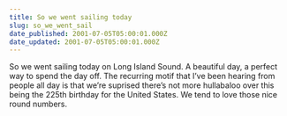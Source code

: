 ```yaml
---
title: So we went sailing today
slug: so_we_went_sail
date_published: 2001-07-05T05:00:01.000Z
date_updated: 2001-07-05T05:00:01.000Z
---
```


So we went sailing today on Long Island Sound. A beautiful day, a perfect way to spend the day off. The recurring motif that I’ve been hearing from people all day is that we’re suprised there’s not more hullabaloo over this being the 225th birthday for the United States. We tend to love those nice round numbers.
